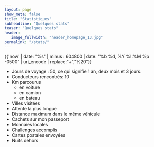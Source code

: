 ```yaml
---
layout: page
show_meta: false
title: "Statistiques"
subheadline: "Quelques stats"
teaser: "Quelques stats"
header:
   image_fullwidth: "header_homepage_13.jpg"
permalink: "/stats/"
---
```


{{'now' | date: "%s" | minus : 604800 | date: "%b %d, %Y %I:%M %p -0500" | uri_encode | replace:"+","%20"}}

<ul>
<li>Jours de voyage : 50, ce qui signifie 1 an, deux mois et 3 jours.</li>
<li>Conducteurs rencontrés: 10</li>
<li>Km parcourus
<ul>
<li>en voiture</li>
<li>en camion</li>
<li>en bateau</li>
</ul>
</li>
<li>Villes visitées</li>
<li>Attente la plus longue</li>
<li>Distance maximum dans le même véhicule</li>
<li>Cachets sur mon passeport</li>
<li>Monnaies locales</li>
<li>Challenges accomplis</li>
<li>Cartes postales envoyées</li>
<li>Nuits dehors</li>
</ul>
